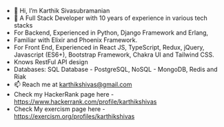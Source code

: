 - 👋 Hi, I’m Karthik Sivasubramanian
- 👀 A Full Stack Developer with 10 years of experience in various tech stacks
- For Backend, Experienced in Python, Django Framework and Erlang,
- Familiar with Elixir and Phoenix Framework.
- For Front End, Experienced in React JS, TypeScript, Redux, jQuery, Javascript (ES6+), Bootstrap Framework, Chakra UI and Tailwind CSS.
- Knows RestFul API design
- Databases: SQL Database - PostgreSQL, NoSQL - MongoDB, Redis and Riak
- 📫 Reach me at karthikshivas@gmail.com
- Check my HackerRank page here - https://www.hackerrank.com/profile/karthikshivas
- Check My exercism page here - 
  https://exercism.org/profiles/karthikshivas
  

<!---
karthikshivas/karthikshivas is a ✨ special ✨ repository because its `README.md` (this file) appears on your GitHub profile.
You can click the Preview link to take a look at your changes.
--->
